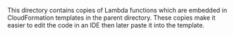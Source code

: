 This directory contains copies of Lambda functions which are embedded in
CloudFormation templates in the parent directory. These copies make it easier
to edit the code in an IDE then later paste it into the template.
